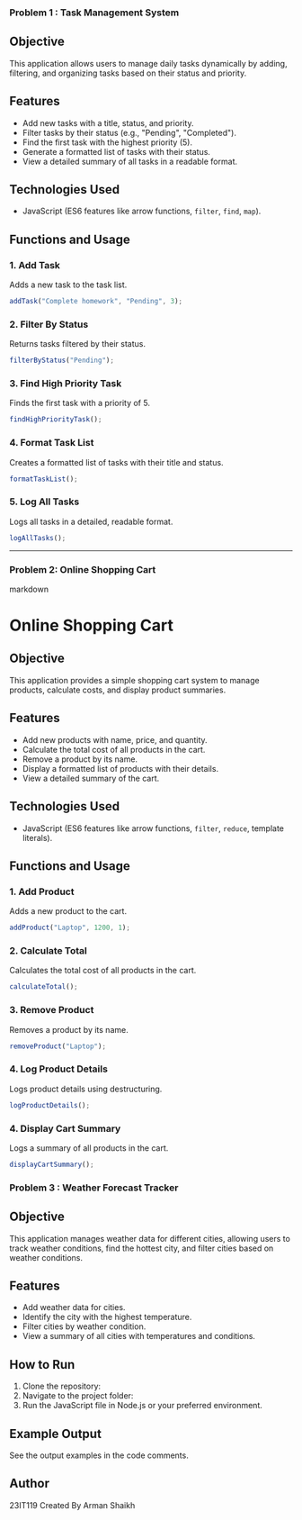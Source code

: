 ### Problem 1 : Task Management System

## Objective
This application allows users to manage daily tasks dynamically by adding, filtering, and organizing tasks based on their status and priority.

## Features
- Add new tasks with a title, status, and priority.
- Filter tasks by their status (e.g., "Pending", "Completed").
- Find the first task with the highest priority (5).
- Generate a formatted list of tasks with their status.
- View a detailed summary of all tasks in a readable format.

## Technologies Used
- JavaScript (ES6 features like arrow functions, `filter`, `find`, `map`).

## Functions and Usage

### 1. Add Task
Adds a new task to the task list.

```javascript
addTask("Complete homework", "Pending", 3);

```
### 2. Filter By Status
Returns tasks filtered by their status.

```javascript
filterByStatus("Pending");
```

### 3. Find High Priority Task
Finds the first task with a priority of 5.

```javascript
findHighPriorityTask();
```

### 4. Format Task List
Creates a formatted list of tasks with their title and status.

```javascript
formatTaskList();
```

### 5. Log All Tasks
Logs all tasks in a detailed, readable format.

```javascript
logAllTasks();
```




---

### Problem 2: Online Shopping Cart

markdown
# Online Shopping Cart

## Objective
This application provides a simple shopping cart system to manage products, calculate costs, and display product summaries.

## Features
- Add new products with name, price, and quantity.
- Calculate the total cost of all products in the cart.
- Remove a product by its name.
- Display a formatted list of products with their details.
- View a detailed summary of the cart.

## Technologies Used
- JavaScript (ES6 features like arrow functions, `filter`, `reduce`, template literals).

## Functions and Usage

### 1. Add Product
Adds a new product to the cart.

```javascript
addProduct("Laptop", 1200, 1);
```

### 2. Calculate Total
Calculates the total cost of all products in the cart.

```javascript
calculateTotal();
```

### 3. Remove Product
Removes a product by its name.

```javascript
removeProduct("Laptop");
```

### 4. Log Product Details
Logs product details using destructuring.

```javascript
logProductDetails();
```

### 4. Display Cart Summary
Logs a summary of all products in the cart.

```javascript
displayCartSummary();
```


### Problem 3 : Weather Forecast Tracker

## Objective
This application manages weather data for different cities, allowing users to track weather conditions, find the hottest city, and filter cities based on weather conditions.

## Features
- Add weather data for cities.
- Identify the city with the highest temperature.
- Filter cities by weather condition.
- View a summary of all cities with temperatures and conditions.

## How to Run
1. Clone the repository:
2. Navigate to the project folder:
3. Run the JavaScript file in Node.js or your preferred environment.

## Example Output
See the output examples in the code comments.

## Author
23IT119 Created By Arman Shaikh








